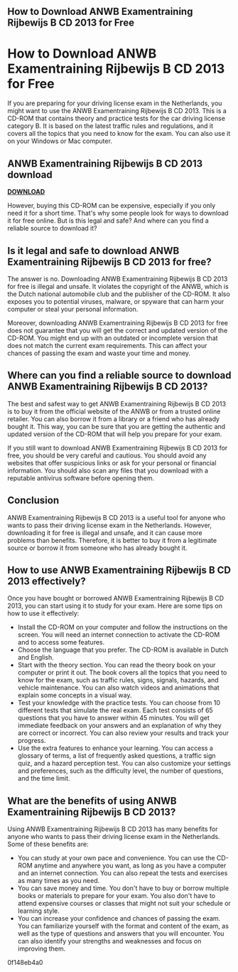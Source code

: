 ## How to Download ANWB Examentraining Rijbewijs B CD 2013 for Free

 


 
# How to Download ANWB Examentraining Rijbewijs B CD 2013 for Free
 
If you are preparing for your driving license exam in the Netherlands, you might want to use the ANWB Examentraining Rijbewijs B CD 2013. This is a CD-ROM that contains theory and practice tests for the car driving license category B. It is based on the latest traffic rules and regulations, and it covers all the topics that you need to know for the exam. You can also use it on your Windows or Mac computer.
 
## ANWB Examentraining Rijbewijs B CD 2013 download


[**DOWNLOAD**](https://denirade.blogspot.com/?download=2tKBis)

 
However, buying this CD-ROM can be expensive, especially if you only need it for a short time. That's why some people look for ways to download it for free online. But is this legal and safe? And where can you find a reliable source to download it?
 
## Is it legal and safe to download ANWB Examentraining Rijbewijs B CD 2013 for free?
 
The answer is no. Downloading ANWB Examentraining Rijbewijs B CD 2013 for free is illegal and unsafe. It violates the copyright of the ANWB, which is the Dutch national automobile club and the publisher of the CD-ROM. It also exposes you to potential viruses, malware, or spyware that can harm your computer or steal your personal information.
 
Moreover, downloading ANWB Examentraining Rijbewijs B CD 2013 for free does not guarantee that you will get the correct and updated version of the CD-ROM. You might end up with an outdated or incomplete version that does not match the current exam requirements. This can affect your chances of passing the exam and waste your time and money.
 
## Where can you find a reliable source to download ANWB Examentraining Rijbewijs B CD 2013?
 
The best and safest way to get ANWB Examentraining Rijbewijs B CD 2013 is to buy it from the official website of the ANWB or from a trusted online retailer. You can also borrow it from a library or a friend who has already bought it. This way, you can be sure that you are getting the authentic and updated version of the CD-ROM that will help you prepare for your exam.
 
If you still want to download ANWB Examentraining Rijbewijs B CD 2013 for free, you should be very careful and cautious. You should avoid any websites that offer suspicious links or ask for your personal or financial information. You should also scan any files that you download with a reputable antivirus software before opening them.
 
## Conclusion
 
ANWB Examentraining Rijbewijs B CD 2013 is a useful tool for anyone who wants to pass their driving license exam in the Netherlands. However, downloading it for free is illegal and unsafe, and it can cause more problems than benefits. Therefore, it is better to buy it from a legitimate source or borrow it from someone who has already bought it.
  
## How to use ANWB Examentraining Rijbewijs B CD 2013 effectively?
 
Once you have bought or borrowed ANWB Examentraining Rijbewijs B CD 2013, you can start using it to study for your exam. Here are some tips on how to use it effectively:
 
- Install the CD-ROM on your computer and follow the instructions on the screen. You will need an internet connection to activate the CD-ROM and to access some features.
- Choose the language that you prefer. The CD-ROM is available in Dutch and English.
- Start with the theory section. You can read the theory book on your computer or print it out. The book covers all the topics that you need to know for the exam, such as traffic rules, signs, signals, hazards, and vehicle maintenance. You can also watch videos and animations that explain some concepts in a visual way.
- Test your knowledge with the practice tests. You can choose from 10 different tests that simulate the real exam. Each test consists of 65 questions that you have to answer within 45 minutes. You will get immediate feedback on your answers and an explanation of why they are correct or incorrect. You can also review your results and track your progress.
- Use the extra features to enhance your learning. You can access a glossary of terms, a list of frequently asked questions, a traffic sign quiz, and a hazard perception test. You can also customize your settings and preferences, such as the difficulty level, the number of questions, and the time limit.

## What are the benefits of using ANWB Examentraining Rijbewijs B CD 2013?
 
Using ANWB Examentraining Rijbewijs B CD 2013 has many benefits for anyone who wants to pass their driving license exam in the Netherlands. Some of these benefits are:

- You can study at your own pace and convenience. You can use the CD-ROM anytime and anywhere you want, as long as you have a computer and an internet connection. You can also repeat the tests and exercises as many times as you need.
- You can save money and time. You don't have to buy or borrow multiple books or materials to prepare for your exam. You also don't have to attend expensive courses or classes that might not suit your schedule or learning style.
- You can increase your confidence and chances of passing the exam. You can familiarize yourself with the format and content of the exam, as well as the type of questions and answers that you will encounter. You can also identify your strengths and weaknesses and focus on improving them.

 0f148eb4a0
